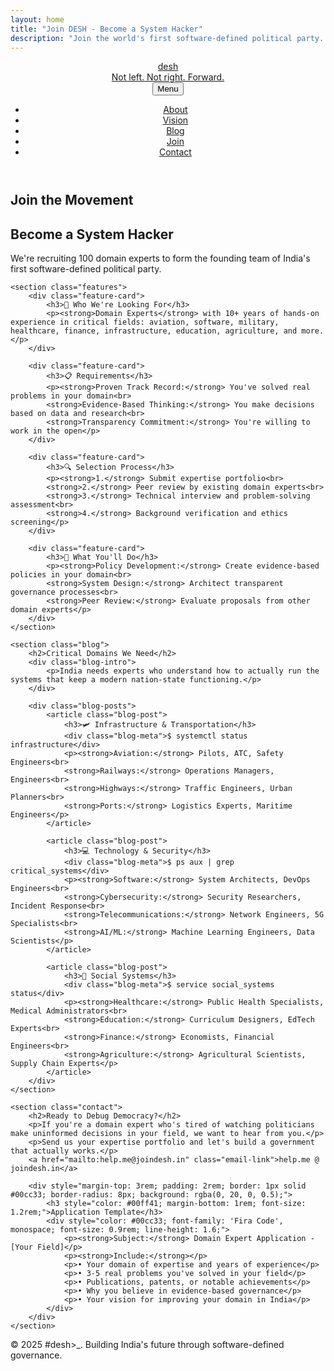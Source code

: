 ```yaml
---
layout: home
title: "Join DESH - Become a System Hacker"
description: "Join the world's first software-defined political party. We're looking for 100 domain experts to form our founding team."
---
```


<header>
    <nav class="container">
        <a href="/" class="brand">
            <div class="logo">desh</div>
            <div class="tagline-header">Not left. Not right. Forward.</div>
        </a>
        <button class="mobile-menu-toggle" id="mobile-menu-toggle">Menu</button>
        <ul class="nav-links" id="nav-links">
            <li><a href="/about/">About</a></li>
            <li><a href="/vision/">Vision</a></li>
            <li><a href="/#blog">Blog</a></li>
            <li><a href="/join/">Join</a></li>
            <li><a href="/#contact">Contact</a></li>
        </ul>
    </nav>
</header>

<main class="container">
    <section class="hero">
        <h1>Join the Movement</h1>
        <h2>Become a System Hacker</h2>
        <p>We're recruiting 100 domain experts to form the founding team of India's first software-defined political party.</p>
    </section>

    <section class="features">
        <div class="feature-card">
            <h3>🎯 Who We're Looking For</h3>
            <p><strong>Domain Experts</strong> with 10+ years of hands-on experience in critical fields: aviation, software, military, healthcare, finance, infrastructure, education, agriculture, and more.</p>
        </div>

        <div class="feature-card">
            <h3>📋 Requirements</h3>
            <p><strong>Proven Track Record:</strong> You've solved real problems in your domain<br>
            <strong>Evidence-Based Thinking:</strong> You make decisions based on data and research<br>
            <strong>Transparency Commitment:</strong> You're willing to work in the open</p>
        </div>

        <div class="feature-card">
            <h3>🔍 Selection Process</h3>
            <p><strong>1.</strong> Submit expertise portfolio<br>
            <strong>2.</strong> Peer review by existing domain experts<br>
            <strong>3.</strong> Technical interview and problem-solving assessment<br>
            <strong>4.</strong> Background verification and ethics screening</p>
        </div>

        <div class="feature-card">
            <h3>🚀 What You'll Do</h3>
            <p><strong>Policy Development:</strong> Create evidence-based policies in your domain<br>
            <strong>System Design:</strong> Architect transparent governance processes<br>
            <strong>Peer Review:</strong> Evaluate proposals from other domain experts</p>
        </div>
    </section>

    <section class="blog">
        <h2>Critical Domains We Need</h2>
        <div class="blog-intro">
            <p>India needs experts who understand how to actually run the systems that keep a modern nation-state functioning.</p>
        </div>
        
        <div class="blog-posts">
            <article class="blog-post">
                <h3>🛩️ Infrastructure & Transportation</h3>
                <div class="blog-meta">$ systemctl status infrastructure</div>
                <p><strong>Aviation:</strong> Pilots, ATC, Safety Engineers<br>
                <strong>Railways:</strong> Operations Managers, Engineers<br>
                <strong>Highways:</strong> Traffic Engineers, Urban Planners<br>
                <strong>Ports:</strong> Logistics Experts, Maritime Engineers</p>
            </article>

            <article class="blog-post">
                <h3>💻 Technology & Security</h3>
                <div class="blog-meta">$ ps aux | grep critical_systems</div>
                <p><strong>Software:</strong> System Architects, DevOps Engineers<br>
                <strong>Cybersecurity:</strong> Security Researchers, Incident Response<br>
                <strong>Telecommunications:</strong> Network Engineers, 5G Specialists<br>
                <strong>AI/ML:</strong> Machine Learning Engineers, Data Scientists</p>
            </article>

            <article class="blog-post">
                <h3>🏥 Social Systems</h3>
                <div class="blog-meta">$ service social_systems status</div>
                <p><strong>Healthcare:</strong> Public Health Specialists, Medical Administrators<br>
                <strong>Education:</strong> Curriculum Designers, EdTech Experts<br>
                <strong>Finance:</strong> Economists, Financial Engineers<br>
                <strong>Agriculture:</strong> Agricultural Scientists, Supply Chain Experts</p>
            </article>
        </div>
    </section>

    <section class="contact">
        <h2>Ready to Debug Democracy?</h2>
        <p>If you're a domain expert who's tired of watching politicians make uninformed decisions in your field, we want to hear from you.</p>
        <p>Send us your expertise portfolio and let's build a government that actually works.</p>
        <a href="mailto:help.me@joindesh.in" class="email-link">help.me @ joindesh.in</a>
        
        <div style="margin-top: 3rem; padding: 2rem; border: 1px solid #00cc33; border-radius: 8px; background: rgba(0, 20, 0, 0.5);">
            <h3 style="color: #00ff41; margin-bottom: 1rem; font-size: 1.2rem;">Application Template</h3>
            <div style="color: #00cc33; font-family: 'Fira Code', monospace; font-size: 0.9rem; line-height: 1.6;">
                <p><strong>Subject:</strong> Domain Expert Application - [Your Field]</p>
                <p><strong>Include:</strong></p>
                <p>• Your domain of expertise and years of experience</p>
                <p>• 3-5 real problems you've solved in your field</p>
                <p>• Publications, patents, or notable achievements</p>
                <p>• Why you believe in evidence-based governance</p>
                <p>• Your vision for improving your domain in India</p>
            </div>
        </div>
    </section>
</main>

<footer class="container">
    <p>&copy; 2025 #desh>_. Building India's future through software-defined governance.</p>
</footer>

<script>
    // Smooth scrolling for navigation links
    document.querySelectorAll('a[href^="#"]').forEach(anchor => {
        anchor.addEventListener('click', function (e) {
            e.preventDefault();
            const target = this.getAttribute('href').substring(1);
            if (target) {
                window.location.href = '/#' + target;
            }
        });
    });

    // Mobile menu toggle functionality
    const mobileMenuToggle = document.getElementById('mobile-menu-toggle');
    const navLinks = document.getElementById('nav-links');

    if (mobileMenuToggle && navLinks) {
        mobileMenuToggle.addEventListener('click', function () {
            navLinks.classList.toggle('active');

            // Update button text
            if (navLinks.classList.contains('active')) {
                this.textContent = 'Close';
            } else {
                this.textContent = 'Menu';
            }
        });

        // Close mobile menu when clicking outside
        document.addEventListener('click', function (e) {
            if (!e.target.closest('nav') && navLinks.classList.contains('active')) {
                navLinks.classList.remove('active');
                mobileMenuToggle.textContent = 'Menu';
            }
        });
    }
</script>